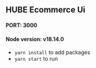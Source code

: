 ## HUBE Ecommerce Ui

#### PORT: 3000
#### Node version: v18.14.0


- `yarn install` to add packages
- `yarn start` to run

